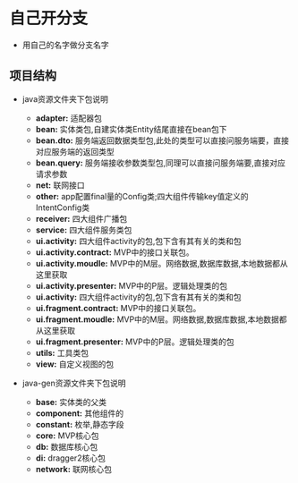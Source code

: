 # 自己开分支
* 用自己的名字做分支名字

## 项目结构
* java资源文件夹下包说明
    * __adapter:__ 适配器包
    * __bean:__ 实体类包,自建实体类Entity结尾直接在bean包下
    * __bean.dto:__ 服务端返回数据类型包,此处的类型可以直接问服务端要，直接对应服务端的返回类型
    * __bean.query:__ 服务端接收参数类型包,同理可以直接问服务端要,直接对应请求参数
    * __net:__ 联网接口
    * __other:__ app配置final量的Config类;四大组件传输key值定义的IntentConfig类
    * __receiver:__ 四大组件广播包
    * __service:__ 四大组件服务类包
    * __ui.activity:__ 四大组件activity的包,包下含有其有关的类和包
    * __ui.activity.contract:__ MVP中的接口关联包。
    * __ui.activity.moudle:__ MVP中的M层。网络数据,数据库数据,本地数据都从这里获取
    * __ui.activity.presenter:__ MVP中的P层。逻辑处理类的包
    * __ui.activity:__ 四大组件activity的包,包下含有其有关的类和包
    * __ui.fragment.contract:__ MVP中的接口关联包。
    * __ui.fragment.moudle:__ MVP中的M层。网络数据,数据库数据,本地数据都从这里获取
    * __ui.fragment.presenter:__ MVP中的P层。逻辑处理类的包
    * __utils:__ 工具类包
    * __view:__ 自定义视图的包

* java-gen资源文件夹下包说明
     * __base:__ 实体类的父类
     * __component:__ 其他组件的
     * __constant:__ 枚举,静态字段
     * __core:__ MVP核心包
     * __db:__ 数据库核心包
     * __di:__ dragger2核心包
     * __network:__ 联网核心包